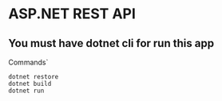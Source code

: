 # ASP.NET REST API

## You must have dotnet cli for run this app

Commands`

```
dotnet restore
dotnet build
dotnet run
```

